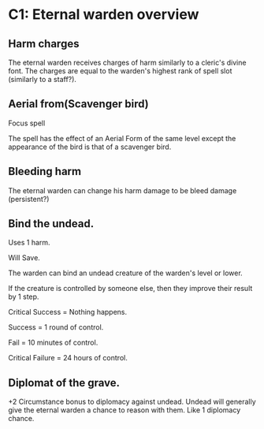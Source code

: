 # C1: Eternal warden overview

## Harm charges
The eternal warden receives charges of harm similarly to a cleric's divine font.
The charges are equal to the warden's highest rank of spell slot (similarly to a staff?).

## Aerial from(Scavenger bird)
Focus spell

The spell has the effect of an Aerial Form of the same level except the appearance of the bird is that of a scavenger bird.

## Bleeding harm
The eternal warden can change his harm damage to be bleed damage (persistent?)

## Bind the undead.
Uses 1 harm.

Will Save.

The warden can bind an undead creature of the warden's level or lower.

If the creature is controlled by someone else, then they improve their result by 1 step.

Critical Success = Nothing happens.

Success = 1 round of control.

Fail = 10 minutes of control.

Critical Failure = 24 hours of control.

## Diplomat of the grave.

+2 Circumstance bonus to diplomacy against undead.
Undead will generally give the eternal warden a chance to reason with them.
Like 1 diplomacy chance.
